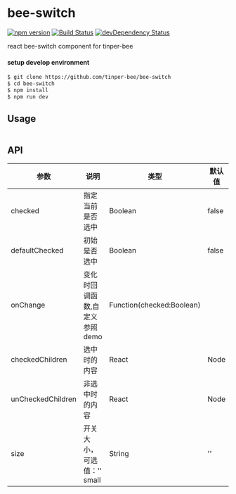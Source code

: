 # bee-switch
[![npm version](https://img.shields.io/npm/v/bee-switch.svg)](https://www.npmjs.com/package/bee-switch)
[![Build Status](https://img.shields.io/travis/tinper-bee/generator-tinper-bee/master.svg)](https://travis-ci.org/tinper-bee/bee-switch)
[![devDependency Status](https://img.shields.io/david/dev/tinper-bee/bee-switch.svg)](https://david-dm.org/tinper-bee/bee-switch#info=devDependencies)


react bee-switch component for tinper-bee

#### setup develop environment

```sh
$ git clone https://github.com/tinper-bee/bee-switch
$ cd bee-switch
$ npm install
$ npm run dev
```

## Usage

```js

```



## API
|参数|说明|类型|默认值|
|---|----|---|------|
|checked	|指定当前是否选中|	Boolean	|false
|defaultChecked	|初始是否选中	|Boolean|	false
|onChange	|变化时回调函数,自定义参照demo	|Function(checked:Boolean)	
|checkedChildren	|选中时的内容	|React| Node	
|unCheckedChildren	|非选中时的内容	|React| Node	
|size|	开关大小，可选值：'' small|	String	|''
